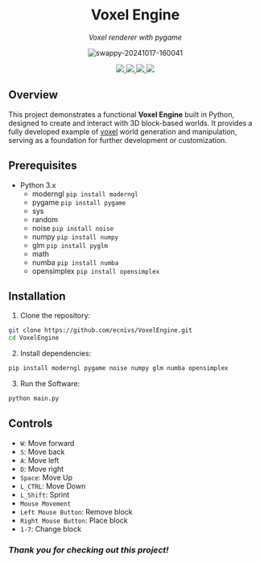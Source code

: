 <h1 align="center">Voxel Engine</h1>
<p align="center"><em>Voxel renderer with pygame</em></p>

<div align="center">

![swappy-20241017-160041](https://github.com/user-attachments/assets/85268e26-e9ef-4946-9bf0-47c21ab15bb0)

</div>

<p align="center">
  <a href="https://github.com/ecnivs/voxelengine/stargazers">
    <img src="https://img.shields.io/github/stars/ecnivs/voxelengine?style=flat-square">
  </a>
  <a href="https://github.com/ecnivs/voxelengine/issues">
    <img src="https://img.shields.io/github/issues/ecnivs/voxelengine?style=flat-square">
  </a>
  <a href="https://github.com/ecnivs/voxelengine/blob/master/LICENSE">
    <img src="https://img.shields.io/github/license/ecnivs/voxelengine?style=flat-square">
  </a>
  <img src="https://img.shields.io/github/languages/top/ecnivs/voxelengine?style=flat-square">
</p>

## Overview
This project demonstrates a functional **Voxel Engine** built in Python, designed to create and interact with 3D block-based worlds. It provides a fully developed example of [voxel](https://en.wikipedia.org/wiki/Voxel) world generation and manipulation, serving as a foundation for further development or customization.

## Prerequisites
* Python 3.x
  * moderngl `pip install moderngl`
  * pygame `pip install pygame`
  * sys
  * random
  * noise `pip install noise`
  * numpy `pip install numpy`
  * glm `pip install pyglm`
  * math
  * numba `pip install numba`
  * opensimplex `pip install opensimplex`

## Installation
1. Clone the repository:
```bash
git clone https://github.com/ecnivs/VoxelEngine.git
cd VoxelEngine
```
2. Install dependencies:
```bash
pip install moderngl pygame noise numpy glm numba opensimplex
```
3. Run the Software:
```bash
python main.py
```

## Controls
* `W`: Move forward
* `S`: Move back
* `A`: Move left
* `D`: Move right
* `Space`: Move Up
* `L_CTRL`: Move Down
* `L_Shift`: Sprint
* `Mouse Movement`
* `Left Mouse Button`: Remove block
* `Right Mouse Button`: Place block
* `1-7`: Change block


### *Thank you for checking out this project!*
